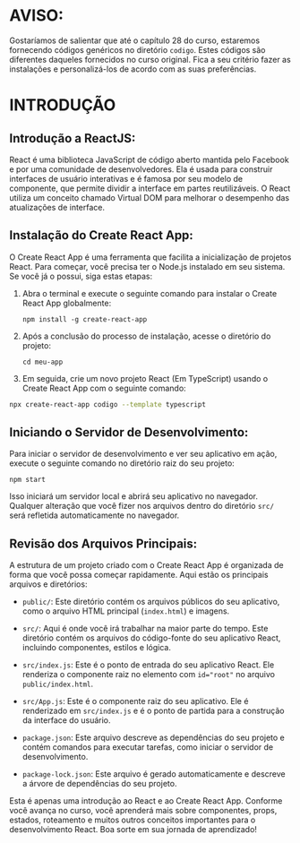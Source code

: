 # AVISO:
Gostaríamos de salientar que até o capítulo 28 do curso, estaremos fornecendo códigos genéricos no diretório `codigo`. Estes códigos são diferentes daqueles fornecidos no curso original. Fica a seu critério fazer as instalações e personalizá-los de acordo com as suas preferências.

# INTRODUÇÃO
## Introdução a ReactJS:
React é uma biblioteca JavaScript de código aberto mantida pelo Facebook e por uma comunidade de desenvolvedores. Ela é usada para construir interfaces de usuário interativas e é famosa por seu modelo de componente, que permite dividir a interface em partes reutilizáveis. O React utiliza um conceito chamado Virtual DOM para melhorar o desempenho das atualizações de interface.

## Instalação do Create React App:
O Create React App é uma ferramenta que facilita a inicialização de projetos React. Para começar, você precisa ter o Node.js instalado em seu sistema. Se você já o possui, siga estas etapas:

1. Abra o terminal e execute o seguinte comando para instalar o Create React App globalmente:

   ```
   npm install -g create-react-app
   ```
2. Após a conclusão do processo de instalação, acesse o diretório do projeto:

   ```
   cd meu-app
   ```

3. Em seguida, crie um novo projeto React (Em TypeScript) usando o Create React App com o seguinte comando:
```bash
npx create-react-app codigo --template typescript
```

## Iniciando o Servidor de Desenvolvimento:
Para iniciar o servidor de desenvolvimento e ver seu aplicativo em ação, execute o seguinte comando no diretório raiz do seu projeto:

```
npm start
```

Isso iniciará um servidor local e abrirá seu aplicativo no navegador. Qualquer alteração que você fizer nos arquivos dentro do diretório `src/` será refletida automaticamente no navegador.

## Revisão dos Arquivos Principais:
A estrutura de um projeto criado com o Create React App é organizada de forma que você possa começar rapidamente. Aqui estão os principais arquivos e diretórios:

- `public/`: Este diretório contém os arquivos públicos do seu aplicativo, como o arquivo HTML principal (`index.html`) e imagens.

- `src/`: Aqui é onde você irá trabalhar na maior parte do tempo. Este diretório contém os arquivos do código-fonte do seu aplicativo React, incluindo componentes, estilos e lógica.

- `src/index.js`: Este é o ponto de entrada do seu aplicativo React. Ele renderiza o componente raiz no elemento com `id="root"` no arquivo `public/index.html`.

- `src/App.js`: Este é o componente raiz do seu aplicativo. Ele é renderizado em `src/index.js` e é o ponto de partida para a construção da interface do usuário.

- `package.json`: Este arquivo descreve as dependências do seu projeto e contém comandos para executar tarefas, como iniciar o servidor de desenvolvimento.

- `package-lock.json`: Este arquivo é gerado automaticamente e descreve a árvore de dependências do seu projeto.

Esta é apenas uma introdução ao React e ao Create React App. Conforme você avança no curso, você aprenderá mais sobre componentes, props, estados, roteamento e muitos outros conceitos importantes para o desenvolvimento React. Boa sorte em sua jornada de aprendizado!
